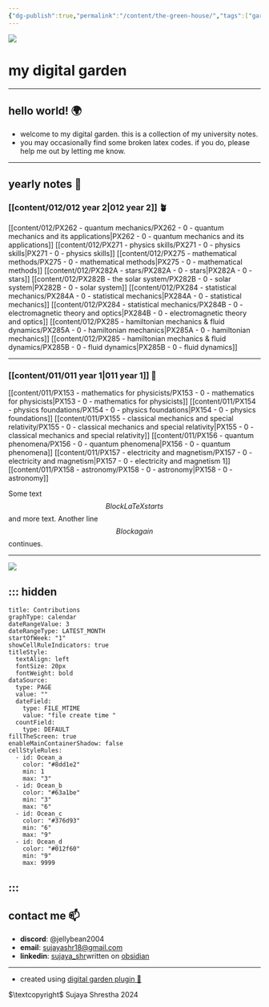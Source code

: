 ```yaml
---
{"dg-publish":true,"permalink":"/content/the-green-house/","tags":["gardenEntry"],"created":"2024-11-25T10:50:32.000+00:00","updated":"2024-12-16T22:43:49.818+00:00"}
---
```


<img src = 'https://i.pinimg.com/originals/0a/12/e1/0a12e130650543cf5b165a008d1604e3.gif'  class = 'banner'>

# my digital garden  
---
## hello world! 🌍

- welcome to my digital garden. this is a collection of my university notes.
- you may occasionally find some broken latex codes. if you do, please help me out by letting me know. 
---
## yearly notes 🌌
### [[content/012/012 year 2\|012 year 2]] 🪴
[[content/012/PX262 - quantum mechanics/PX262 - 0 - quantum mechanics and its applications\|PX262 - 0 - quantum mechanics and its applications]]
[[content/012/PX271 - physics skills/PX271 - 0 - physics skills\|PX271 - 0 - physics skills]]
[[content/012/PX275 - mathematical methods/PX275 - 0 - mathematical methods\|PX275 - 0 - mathematical methods]]
[[content/012/PX282A - stars/PX282A - 0 - stars\|PX282A - 0 - stars]]
[[content/012/PX282B - the solar system/PX282B - 0 - solar system\|PX282B - 0 - solar system]]
[[content/012/PX284 - statistical mechanics/PX284A - 0 - statistical mechanics\|PX284A - 0 - statistical mechanics]]
[[content/012/PX284 - statistical mechanics/PX284B  - 0 - electromagnetic theory and optics\|PX284B  - 0 - electromagnetic theory and optics]]
[[content/012/PX285 - hamiltonian mechanics & fluid dynamics/PX285A - 0 - hamiltonian mechanics\|PX285A - 0 - hamiltonian mechanics]]
[[content/012/PX285 - hamiltonian mechanics & fluid dynamics/PX285B - 0 - fluid dynamics\|PX285B - 0 - fluid dynamics]]

---
### [[content/011/011 year 1\|011 year 1]] 🌱
[[content/011/PX153 - mathematics for physicists/PX153 - 0 - mathematics for physicists\|PX153 - 0 - mathematics for physicists]]
[[content/011/PX154 - physics foundations/PX154 - 0 - physics foundations\|PX154 - 0 - physics foundations]]
[[content/011/PX155 - classical mechanics and special relativity/PX155 - 0 - classical mechanics and special relativity\|PX155 - 0 - classical mechanics and special relativity]]
[[content/011/PX156 - quantum phenomena/PX156 - 0 - quantum phenomena\|PX156 - 0 - quantum phenomena]]
[[content/011/PX157 - electricity and magnetism/PX157 - 0 - electricity and magnetism\|PX157 - 0 - electricity and magnetism 1]]
[[content/011/PX158 - astronomy/PX158 - 0 - astronomy\|PX158 - 0 - astronomy]]

Some text $$Block LaTeX starts$$ and more text.
Another line $$Block again$$ continues.


---
<img src = "https://i.pinimg.com/originals/d6/d7/08/d6d708434397d59a043343235aeb6d69.gif" class = "banner">

::: hidden
---
```contributionGraph
title: Contributions
graphType: calendar
dateRangeValue: 3
dateRangeType: LATEST_MONTH
startOfWeek: "1"
showCellRuleIndicators: true
titleStyle:
  textAlign: left
  fontSize: 20px
  fontWeight: bold
dataSource:
  type: PAGE
  value: ""
  dateField:
    type: FILE_MTIME
    value: "file create time "
  countField:
    type: DEFAULT
fillTheScreen: true
enableMainContainerShadow: false
cellStyleRules:
  - id: Ocean_a
    color: "#8dd1e2"
    min: 1
    max: "3"
  - id: Ocean_b
    color: "#63a1be"
    min: "3"
    max: "6"
  - id: Ocean_c
    color: "#376d93"
    min: "6"
    max: "9"
  - id: Ocean_d
    color: "#012f60"
    min: "9"
    max: 9999

```
:::
---
## contact me 📫
- **discord**: @jellybean2004
- **email**: [sujayashr18@gmail.com](mailto:sujayashr18@gmail.com)
- **linkedin**: [sujaya_shr](https://www.linkedin.com/in/sujayashr/)written on [obsidian](obsidian.md)
---
- created using [digital garden plugin 🏡](https://github.com/oleeskild/obsidian-digital-garden)

$\textcopyright$ Sujaya Shrestha 2024
